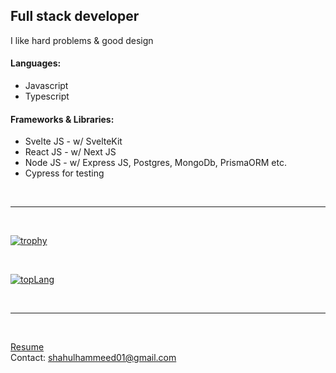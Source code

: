 ## Full stack developer

I like hard problems & good design

#### Languages:
- Javascript
- Typescript

#### Frameworks & Libraries:
- Svelte JS - w/ SvelteKit
- React JS - w/ Next JS
- Node JS - w/ Express JS, Postgres, MongoDb, PrismaORM etc.
- Cypress for testing

<br /> <hr /> <br />

[![trophy](https://github-profile-trophy.vercel.app/?username=shahul01&rank=-C,-?&margin-w=12)](https://github-profile-trophy.vercel.app/?username=shahul01&rank=-C,-?&margin-w=12)

<br />

[![topLang](https://github-readme-stats.vercel.app/api/top-langs/?username=shahul01&hide=Vim%20Script&layout=pie)](https://github-readme-stats.vercel.app/api/top-langs/?username=shahul01&hide=Vim%20Script&layout=pie)

<!-- [![stats](https://github-readme-stats.vercel.app/api?username=shahul01)]((https://github-readme-stats.vercel.app/api?username=shahul01)) -->

<br /> <hr /> <br />

[Resume](https://shahul01.vercel.app/)
<br />
Contact: shahulhammeed01@gmail.com

<br />
